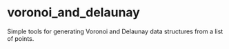 # voronoi_and_delaunay
Simple tools for generating Voronoi and Delaunay data structures from a list of points.
